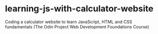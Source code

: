 # learning-js-with-calculator-website
Coding a calculator website to learn JavaScript, HTML and CSS fundamentals (The Odin Project Web Development Foundations Course)
